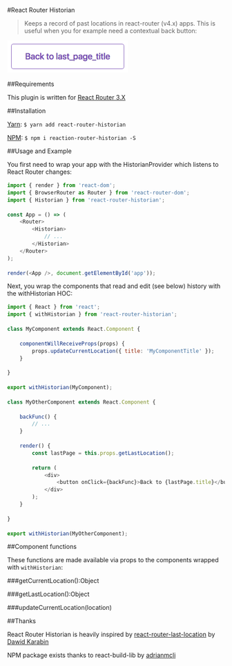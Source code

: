 #React Router Historian
> Keeps a record of past locations in react-router (v4.x) apps. This is useful when you for example need a contextual back button:

![image of back button](img/btn_back.png)

##Requirements

This plugin is written for [React Router 3.X](https://github.com/ReactTraining/react-router/tree/v3/)

##Installation

[Yarn](https://yarnpkg.com/): `$ yarn add react-router-historian`

[NPM](https://www.npmjs.com/): `$ npm i reaction-router-historian -S`

##Usage and Example

You first need to wrap your app with the HistorianProvider which listens to React Router changes:

```javascript
import { render } from 'react-dom';
import { BrowserRouter as Router } from 'react-router-dom';
import { Historian } from 'react-router-historian';

const App = () => (
	<Router>
		<Historian>
			// ...
		</Historian>
	</Router>
);

render(<App />, document.getElementById('app'));
```

Next, you wrap the components that read and edit (see below) history with the withHistorian HOC:

```javascript
import { React } from 'react';
import { withHistorian } from 'react-router-historian';

class MyComponent extends React.Component {

	componentWillReceiveProps(props) {
		props.updateCurrentLocation({ title: 'MyComponentTitle' });
	}
	
}

export withHistorian(MyComponent);

class MyOtherComponent extends React.Component {

	backFunc() {
		// ...
	}

	render() {
		const lastPage = this.props.getLastLocation();
		
		return (
			<div>
				<button onClick={backFunc}>Back to {lastPage.title}</button>
			</div>
		);
	}
	
}

export withHistorian(MyOtherComponent);

```

##Component functions

These functions are made available via props to the components wrapped with `withHistorian`:

###getCurrentLocation():Object

###getLastLocation():Object

###updateCurrentLocation(location)

##Thanks

React Router Historian is heavily inspired by [react-router-last-location](https://github.com/hinok/react-router-last-location) by [Dawid Karabin](https://github.com/hinok)

NPM package exists thanks to react-build-lib by [adrianmcli](https://www.npmjs.com/~adrianmcli)